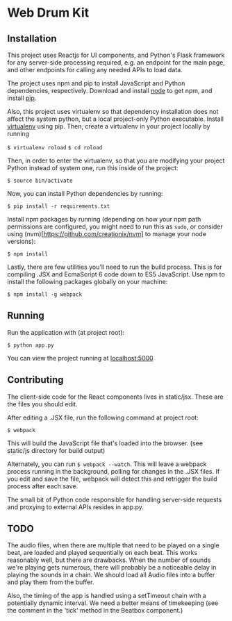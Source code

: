 # Web Drum Kit

## Installation

This project uses Reactjs for UI components, and Python's Flask framework for any server-side processing required,
e.g. an endpoint for the main page, and other endpoints for calling any needed APIs to load data.

The project uses npm and pip to install JavaScript and Python dependencies, respectively. Download and install 
[node](https://nodejs.org/en/) to get npm, and install [pip](https://pypi.python.org/pypi/pip).

Also, this project uses virtualenv so that dependency installation does not affect the system python,
but a local project-only Python executable. Install [virtualenv](https://virtualenv.readthedocs.org/en/latest/installation.html) using pip. Then, create a virtualenv in your project locally by running

```$ virtualenv roload```
```$ cd roload```

Then, in order to enter the virtualenv, so that you are modifying your project Python instead of system one, run this inside of the project:

`$ source bin/activate`

Now, you can install Python dependencies by running:

`$ pip install -r requirements.txt`

Install npm packages by running (depending on how your npm path permissions are configured, you might need to run this as `sudo`, or consider using (nvm)[https://github.com/creationix/nvm] to manage your node versions):

`$ npm install`

Lastly, there are few utilities you'll need to run the build process. This is for compiling .JSX and EcmaScript 6 code down to ES5 JavaScript. Use npm to install the following packages globally on your machine:

```$ npm install -g webpack```

## Running

Run the application with (at project root):

`$ python app.py`

You can view the project running at [localhost:5000](http://locahost:5000/)

## Contributing

The client-side code for the React components lives in static/jsx. These are the files you should edit.

After editing a .JSX file, run the following command at project root:

```$ webpack ```

This will build the JavaScript file that's loaded into the browser. (see static/js directory for build output)

Alternately, you can run `$ webpack --watch`. This will leave a webpack process running in the background, polling for changes in the .JSX files. If you edit and save the file, webpack will detect this and retrigger the build process after each save.

The small bit of Python code responsible for handling server-side requests and proxying to external APIs resides in app.py.

## TODO

The audio files, when there are multiple that need to be played on a single beat, are loaded and played sequentially 
on each beat. This works reasonably well, but there are drawbacks. When the number of sounds we're playing gets numerous,
there will probably be a noticeable delay in playing the sounds in a chain. We should load all Audio files into a buffer
and play them from the buffer.

Also, the timing of the app is handled using a setTimeout chain with a potentially dynamic interval. We need a better
means of timekeeping (see the comment in the 'tick' method in the Beatbox component.)
